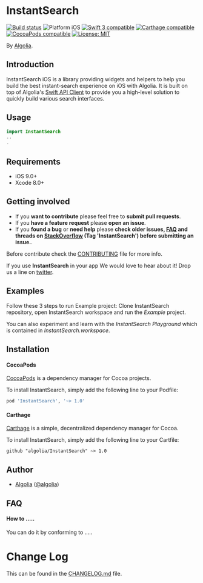 # InstantSearch

<p align="left">
<a href="https://travis-ci.org/algolia/InstantSearch"><img src="https://travis-ci.org/algolia/InstantSearch.svg?branch=master" alt="Build status" /></a>
<img src="https://img.shields.io/badge/platform-iOS-blue.svg?style=flat" alt="Platform iOS" />
<a href="https://developer.apple.com/swift"><img src="https://img.shields.io/badge/swift3-compatible-4BC51D.svg?style=flat" alt="Swift 3 compatible" /></a>
<a href="https://github.com/Carthage/Carthage"><img src="https://img.shields.io/badge/Carthage-compatible-4BC51D.svg?style=flat" alt="Carthage compatible" /></a>
<a href="https://cocoapods.org/pods/XLActionController"><img src="https://img.shields.io/cocoapods/v/InstantSearch.svg" alt="CocoaPods compatible" /></a>
<a href="https://raw.githubusercontent.com/algolia/InstantSearch/master/LICENSE"><img src="http://img.shields.io/badge/license-MIT-blue.svg?style=flat" alt="License: MIT" /></a>
</p>

By [Algolia](http://algolia.com).

## Introduction

InstantSearch iOS is a library providing widgets and helpers to help you build the best instant-search experience on iOS with Algolia. It is built on top of Algolia's [Swift API Client](https://github.com/algolia/algoliasearch-client-swift) to provide you a high-level solution to quickly build various search interfaces.

<!-- <img src="Example/InstantSearch.gif" width="300"/> -->

## Usage

```swift
import InstantSearch
..
.
```

## Requirements

* iOS 9.0+
* Xcode 8.0+

## Getting involved

* If you **want to contribute** please feel free to **submit pull requests**.
* If you **have a feature request** please **open an issue**.
* If you **found a bug** or **need help** please **check older issues, [FAQ](#faq) and threads on [StackOverflow](http://stackoverflow.com/questions/tagged/InstantSearch) (Tag 'InstantSearch') before submitting an issue.**.

Before contribute check the [CONTRIBUTING](https://github.com/algolia/InstantSearch/blob/master/CONTRIBUTING.md) file for more info.

If you use **InstantSearch** in your app We would love to hear about it! Drop us a line on [twitter](https://twitter.com/algolia).

## Examples

Follow these 3 steps to run Example project: Clone InstantSearch repository, open InstantSearch workspace and run the *Example* project.

You can also experiment and learn with the *InstantSearch Playground* which is contained in *InstantSearch.workspace*.

## Installation

#### CocoaPods

[CocoaPods](https://cocoapods.org/) is a dependency manager for Cocoa projects.

To install InstantSearch, simply add the following line to your Podfile:

```ruby
pod 'InstantSearch', '~> 1.0'
```

#### Carthage

[Carthage](https://github.com/Carthage/Carthage) is a simple, decentralized dependency manager for Cocoa.

To install InstantSearch, simply add the following line to your Cartfile:

```ogdl
github "algolia/InstantSearch" ~> 1.0
```

## Author

* [Algolia](https://github.com/algolia) ([@algolia](https://twitter.com/algolia))

## FAQ

#### How to .....

You can do it by conforming to .....

# Change Log

This can be found in the [CHANGELOG.md](CHANGELOG.md) file.
